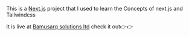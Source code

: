 This is a [Next.js](https://nextjs.org/) project that I used to learn the Concepts of next.js and Tailwindcss

It is live at [Bamusarq solutions ltd](https://bamusarq-ltd.vercel.app) check it out👉👉
